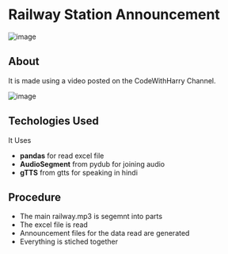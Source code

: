 # Railway Station Announcement

![image](https://user-images.githubusercontent.com/83286564/149954353-a82b558e-6083-46c9-8069-da3d14bd1529.png)


## About

It is made using a video posted on the CodeWithHarry Channel.

![image](https://user-images.githubusercontent.com/83286564/149953184-fea32341-aa37-4f23-b847-8dde05586dc8.png)

## Techologies Used
It Uses
* **pandas** for read excel file
* **AudioSegment** from pydub  for joining audio
* **gTTS** from gtts for speaking in hindi

## Procedure
* The main railway.mp3 is segemnt into parts
* The excel file is read
* Announcement files for the data read are generated 
* Everything is stiched together

